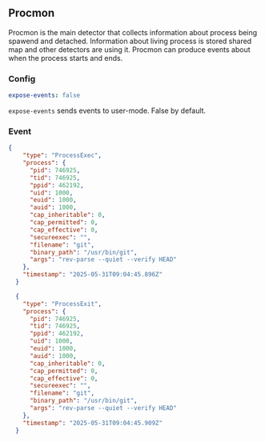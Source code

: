 ## Procmon

Procmon is the main detector that collects information about process being spawend and detached.
Information about living process is stored shared map and other detectors are using it. Procmon
can produce events about when the process starts and ends.

### Config

```yaml
expose-events: false
```

`expose-events` sends events to user-mode. False by default.


### Event

```json
{
    "type": "ProcessExec",
    "process": {
      "pid": 746925,
      "tid": 746925,
      "ppid": 462192,
      "uid": 1000,
      "euid": 1000,
      "auid": 1000,
      "cap_inheritable": 0,
      "cap_permitted": 0,
      "cap_effective": 0,
      "secureexec": "",
      "filename": "git",
      "binary_path": "/usr/bin/git",
      "args": "rev-parse --quiet --verify HEAD"
    },
    "timestamp": "2025-05-31T09:04:45.896Z"
  }
```
```json
  {
    "type": "ProcessExit",
    "process": {
      "pid": 746925,
      "tid": 746925,
      "ppid": 462192,
      "uid": 1000,
      "euid": 1000,
      "auid": 1000,
      "cap_inheritable": 0,
      "cap_permitted": 0,
      "cap_effective": 0,
      "secureexec": "",
      "filename": "git",
      "binary_path": "/usr/bin/git",
      "args": "rev-parse --quiet --verify HEAD"
    },
    "timestamp": "2025-05-31T09:04:45.909Z"
  }
```
